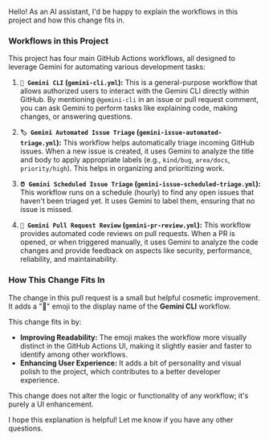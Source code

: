 Hello! As an AI assistant, I'd be happy to explain the workflows in this project and how this change fits in.

### Workflows in this Project

This project has four main GitHub Actions workflows, all designed to leverage Gemini for automating various development tasks:

1.  **`💬 Gemini CLI` (`gemini-cli.yml`):** This is a general-purpose workflow that allows authorized users to interact with the Gemini CLI directly within GitHub. By mentioning `@gemini-cli` in an issue or pull request comment, you can ask Gemini to perform tasks like explaining code, making changes, or answering questions.

2.  **`🏷️ Gemini Automated Issue Triage` (`gemini-issue-automated-triage.yml`):** This workflow helps automatically triage incoming GitHub issues. When a new issue is created, it uses Gemini to analyze the title and body to apply appropriate labels (e.g., `kind/bug`, `area/docs`, `priority/high`). This helps in organizing and prioritizing work.

3.  **`⏰ Gemini Scheduled Issue Triage` (`gemini-issue-scheduled-triage.yml`):** This workflow runs on a schedule (hourly) to find any open issues that haven't been triaged yet. It uses Gemini to label them, ensuring that no issue is missed.

4.  **`🤖 Gemini Pull Request Review` (`gemini-pr-review.yml`):** This workflow provides automated code reviews on pull requests. When a PR is opened, or when triggered manually, it uses Gemini to analyze the code changes and provide feedback on aspects like security, performance, reliability, and maintainability.

### How This Change Fits In

The change in this pull request is a small but helpful cosmetic improvement. It adds a "💬" emoji to the display name of the **Gemini CLI** workflow.

This change fits in by:

*   **Improving Readability:** The emoji makes the workflow more visually distinct in the GitHub Actions UI, making it slightly easier and faster to identify among other workflows.
*   **Enhancing User Experience:** It adds a bit of personality and visual polish to the project, which contributes to a better developer experience.

This change does not alter the logic or functionality of any workflow; it's purely a UI enhancement.

I hope this explanation is helpful! Let me know if you have any other questions.

